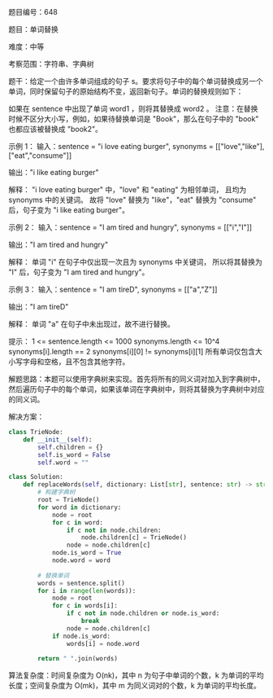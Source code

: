 题目编号：648

题目：单词替换

难度：中等

考察范围：字符串、字典树

题干：给定一个由许多单词组成的句子 s。要求将句子中的每个单词替换成另一个单词，同时保留句子的原始结构不变，返回新句子。单词的替换规则如下：

如果在 sentence 中出现了单词 word1 ，则将其替换成 word2 。
注意：在替换时候不区分大小写，例如，如果待替换单词是 "Book"，那么在句子中的 "book" 也都应该被替换成 "book2"。
 
示例 1：
输入：sentence = "i love eating burger", synonyms = [["love","like"],["eat","consume"]]

输出："i like eating burger"

解释：
"i love eating burger" 中，"love" 和 "eating" 为相邻单词，
且均为 synonyms 中的关键词。
故将 "love" 替换为 "like"，"eat" 替换为 "consume" 后，句子变为 "i like eating burger"。

示例 2：
输入：sentence = "I am tired and hungry", synonyms = [["i","I"]]

输出："I am tired and hungry"

解释：
单词 "i" 在句子中仅出现一次且为 synonyms 中关键词，
所以将其替换为 "I" 后，句子变为 "I am tired and hungry"。

示例 3：
输入：sentence = "I am tireD", synonyms = [["a","Z"]]

输出："I am tireD"

解释：
单词 "a" 在句子中未出现过，故不进行替换。

提示：
1 <= sentence.length <= 1000
synonyms.length <= 10^4
synonyms[i].length == 2
synonyms[i][0] != synonyms[i][1]
所有单词仅包含大小写字母和空格，且不包含其他字符。

解题思路：本题可以使用字典树来实现。首先将所有的同义词对加入到字典树中，然后遍历句子中的每个单词，如果该单词在字典树中，则将其替换为字典树中对应的同义词。

解决方案：

```python
class TrieNode:
    def __init__(self):
        self.children = {}
        self.is_word = False
        self.word = ""

class Solution:
    def replaceWords(self, dictionary: List[str], sentence: str) -> str:
        # 构建字典树
        root = TrieNode()
        for word in dictionary:
            node = root
            for c in word:
                if c not in node.children:
                    node.children[c] = TrieNode()
                node = node.children[c]
            node.is_word = True
            node.word = word
        
        # 替换单词
        words = sentence.split()
        for i in range(len(words)):
            node = root
            for c in words[i]:
                if c not in node.children or node.is_word:
                    break
                node = node.children[c]
            if node.is_word:
                words[i] = node.word
        
        return " ".join(words)
```

算法复杂度：时间复杂度为 O(nk)，其中 n 为句子中单词的个数，k 为单词的平均长度；空间复杂度为 O(mk)，其中 m 为同义词对的个数，k 为单词的平均长度。